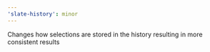 ```yaml
---
'slate-history': minor
---
```


Changes how selections are stored in the history resulting in more consistent results
